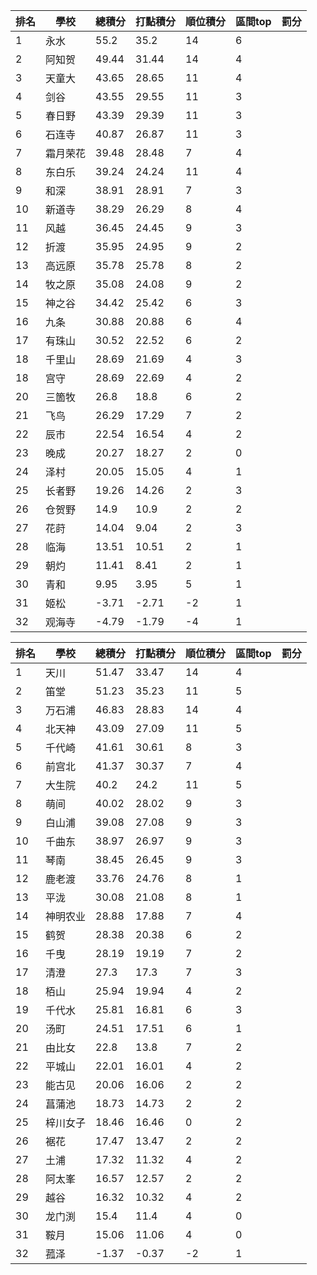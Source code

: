排名|學校|總積分|打點積分|順位積分|區間top|罰分
-|-|-|-|-|-|-
1|永水|55.2|35.2|14|6|
2|阿知贺|49.44|31.44|14|4|
3|天童大|43.65|28.65|11|4|
4|剑谷|43.55|29.55|11|3|
5|春日野|43.39|29.39|11|3|
6|石连寺|40.87|26.87|11|3|
7|霜月荣花|39.48|28.48|7|4|
8|东白乐|39.24|24.24|11|4|
9|和深|38.91|28.91|7|3|
10|新道寺|38.29|26.29|8|4|
11|风越|36.45|24.45|9|3|
12|折渡|35.95|24.95|9|2|
13|高远原|35.78|25.78|8|2|
14|牧之原|35.08|24.08|9|2|
15|神之谷|34.42|25.42|6|3|
16|九条|30.88|20.88|6|4|
17|有珠山|30.52|22.52|6|2|
18|千里山|28.69|21.69|4|3|
18|宫守|28.69|22.69|4|2|
20|三箇牧|26.8|18.8|6|2|
21|飞鸟|26.29|17.29|7|2|
22|辰市|22.54|16.54|4|2|
23|晚成|20.27|18.27|2|0|
24|泽村|20.05|15.05|4|1|
25|长者野|19.26|14.26|2|3|
26|仓贺野|14.9|10.9|2|2|
27|花莳|14.04|9.04|2|3|
28|临海|13.51|10.51|2|1|
29|朝灼|11.41|8.41|2|1|
30|青和|9.95|3.95|5|1|
31|姬松|-3.71|-2.71|-2|1|
32|观海寺|-4.79|-1.79|-4|1|

排名|學校|總積分|打點積分|順位積分|區間top|罰分
-|-|-|-|-|-|-
1|天川|51.47|33.47|14|4|
2|笛堂|51.23|35.23|11|5|
3|万石浦|46.83|28.83|14|4|
4|北天神|43.09|27.09|11|5|
5|千代崎|41.61|30.61|8|3|
6|前宫北|41.37|30.37|7|4|
7|大生院|40.2|24.2|11|5|
8|萌间|40.02|28.02|9|3|
9|白山浦|39.08|27.08|9|3|
10|千曲东|38.97|26.97|9|3|
11|琴南|38.45|26.45|9|3|
12|鹿老渡|33.76|24.76|8|1|
13|平泷|30.08|21.08|8|1|
14|神明农业|28.88|17.88|7|4|
15|鹤贺|28.38|20.38|6|2|
16|千曳|28.19|19.19|7|2|
17|清澄|27.3|17.3|7|3|
18|栢山|25.94|19.94|4|2|
19|千代水|25.81|16.81|6|3|
20|汤町|24.51|17.51|6|1|
21|由比女|22.8|13.8|7|2|
22|平城山|22.01|16.01|4|2|
23|能古见|20.06|16.06|2|2|
24|菖蒲池|18.73|14.73|2|2|
25|梓川女子|18.46|16.46|0|2|
26|裾花|17.47|13.47|2|2|
27|土浦|17.32|11.32|4|2|
28|阿太峯|16.57|12.57|2|2|
29|越谷|16.32|10.32|4|2|
30|龙门渕|15.4|11.4|4|0|
31|鞍月|15.06|11.06|4|0|
32|菰泽|-1.37|-0.37|-2|1|
